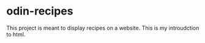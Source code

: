 # odin-recipes
This project is meant to display recipes on a website. This is my introudction to html.

